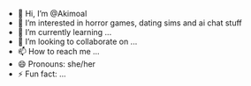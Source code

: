 - 👋 Hi, I’m @Akimoal
- 👀 I’m interested in horror games, dating sims and ai chat stuff
- 🌱 I’m currently learning ...
- 💞️ I’m looking to collaborate on ...
- 📫 How to reach me ...
- 😄 Pronouns: she/her
- ⚡ Fun fact: ...

<!---
Akimoal/Akimoal is a ✨ special ✨ repository because its `README.md` (this file) appears on your GitHub profile.
You can click the Preview link to take a look at your changes.
--->
